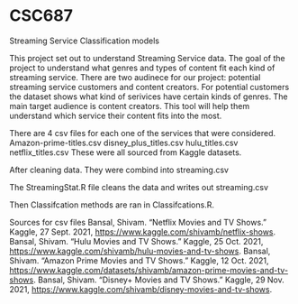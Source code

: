 # CSC687
Streaming Service Classification models 

This project set out to understand Streaming Service data. The goal of the project to understand what genres and types of content fit each kind of streaming service. There are two audinece for our project: potential streaming service customers and content creators. For potential customers the dataset shows what kind of serivices have certain kinds of genres. The main target audience is content creators. This tool will help them understand which service their content fits into the most. 

There are 4 csv files for each one of the services that were considered.
  Amazon-prime-titles.csv
  disney_plus_titles.csv
  hulu_titles.csv
  netflix_titles.csv
  These were all sourced from Kaggle datasets.
  
  After cleaning data. They were combind into streaming.csv
  
  The StreamingStat.R file cleans the data and writes out streaming.csv
  
  Then Classifcation methods are ran in Classifcations.R.
  
  
  Sources for csv files
Bansal, Shivam. “Netflix Movies and TV Shows.” Kaggle, 27 Sept. 2021, https://www.kaggle.com/shivamb/netflix-shows. 
Bansal, Shivam. “Hulu Movies and TV Shows.” Kaggle, 25 Oct. 2021, https://www.kaggle.com/shivamb/hulu-movies-and-tv-shows. 
Bansal, Shivam. “Amazon Prime Movies and TV Shows.” Kaggle, 12 Oct. 2021, https://www.kaggle.com/datasets/shivamb/amazon-prime-movies-and-tv-shows. 
Bansal, Shivam. “Disney+ Movies and TV Shows.” Kaggle, 29 Nov. 2021, https://www.kaggle.com/shivamb/disney-movies-and-tv-shows. 
  
  
